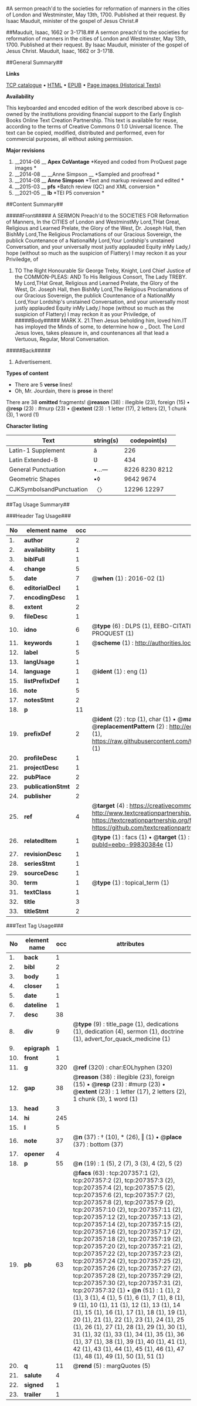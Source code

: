 #A sermon preach'd to the societies for reformation of manners in the cities of London and Westminster, May 13th, 1700. Published at their request. By Isaac Mauduit, minister of the gospel of Jesus Christ.#

##Mauduit, Isaac, 1662 or 3-1718.##
A sermon preach'd to the societies for reformation of manners in the cities of London and Westminster, May 13th, 1700. Published at their request. By Isaac Mauduit, minister of the gospel of Jesus Christ.
Mauduit, Isaac, 1662 or 3-1718.

##General Summary##

**Links**

[TCP catalogue](http://www.ota.ox.ac.uk/tcp/)  • 
[HTML](http://tei.it.ox.ac.uk/tcp/Texts-HTML/free/B26/B26677.html)  • 
[EPUB](http://tei.it.ox.ac.uk/tcp/Texts-EPUB/free/B26/B26677.epub) • 
[Page images (Historical Texts)](https://historicaltexts.jisc.ac.uk/eebo-99830384e)

**Availability**

This keyboarded and encoded edition of the work described above is co-owned by the
    institutions providing financial support to the Early English Books Online Text Creation
    Partnership. This text is available for reuse, according to the terms of  Creative Commons 0 1.0 Universal
    licence. The text can be copied, modified, distributed and performed, even for commercial
    purposes, all without asking permission.

**Major revisions**

1. __2014-06 __ __Apex CoVantage__ *Keyed and coded from ProQuest page images *
1. __2014-08 __ __Anne Simpson __ *Sampled and proofread *
1. __2014-08 __ __Anne Simpson__ *Text and markup reviewed and edited *
1. __2015-03 __ __pfs__ *Batch review (QC) and XML conversion *
1. __2021-05 __ __lb__ *TEI P5 conversion *

##Content Summary##

#####Front#####
A SERMON Preach'd to the SOCIETIES FOR Reformation of Manners, In the CITIES of London and WestminstMy Lord,THat Great, Religious and Learned Prelate, the Glory of the West, Dr. Joseph Hall, then BishMy Lord,The Religious Proclamations of our Gracious Sovereign, the publick Countenance of a NationalMy Lord,Your Lordship's unstained Conversation, and your universally most justly applauded Equity inMy Lady,I hope (without so much as the suspicion of Flattery) I may reckon it as your Priviledge, of
1. TO The Right Honourable Sir George Treby, Knight, Lord Chief Justice of the COMMON-PLEAS: AND To His Religious Consort, The Lady TREBY.
My Lord,THat Great, Religious and Learned Prelate, the Glory of the West, Dr. Joseph Hall, then BishMy Lord,The Religious Proclamations of our Gracious Sovereign, the publick Countenance of a NationalMy Lord,Your Lordship's unstained Conversation, and your universally most justly applauded Equity inMy Lady,I hope (without so much as the suspicion of Flattery) I may reckon it as your Priviledge, of
#####Body#####
MARK X. 21.Then Jesus beholding him, loved him.IT has imployed the Minds of some, to determine how o
    _ Doct. The Lord Jesus loves, takes pleasure in, and countenances all that lead a Vertuous, Regular, Moral Conversation.

#####Back#####

1. Advertisement.

**Types of content**

  * There are 5 **verse** lines!
  * Oh, Mr. Jourdain, there is **prose** in there!

There are 38 **omitted** fragments! 
 @__reason__ (38) : illegible (23), foreign (15)  •  @__resp__ (23) : #murp (23)  •  @__extent__ (23) : 1 letter (17), 2 letters (2), 1 chunk (3), 1 word (1)

**Character listing**


|Text|string(s)|codepoint(s)|
|---|---|---|
|Latin-1 Supplement|â|226|
|Latin Extended-B|Ʋ|434|
|General Punctuation|•…—|8226 8230 8212|
|Geometric Shapes|▪◊|9642 9674|
|CJKSymbolsandPunctuation|〈〉|12296 12297|

##Tag Usage Summary##

###Header Tag Usage###

|No|element name|occ|attributes|
|---|---|---|---|
|1.|__author__|2||
|2.|__availability__|1||
|3.|__biblFull__|1||
|4.|__change__|5||
|5.|__date__|7| @__when__ (1) : 2016-02 (1)|
|6.|__editorialDecl__|1||
|7.|__encodingDesc__|1||
|8.|__extent__|2||
|9.|__fileDesc__|1||
|10.|__idno__|6| @__type__ (6) : DLPS (1), EEBO-CITATION (1), VID (1), EEBO-PROQUEST (1), STC (1), PROQUEST (1)|
|11.|__keywords__|1| @__scheme__ (1) : http://authorities.loc.gov/ (1)|
|12.|__label__|5||
|13.|__langUsage__|1||
|14.|__language__|1| @__ident__ (1) : eng (1)|
|15.|__listPrefixDef__|1||
|16.|__note__|5||
|17.|__notesStmt__|2||
|18.|__p__|11||
|19.|__prefixDef__|2| @__ident__ (2) : tcp (1), char (1)  •  @__matchPattern__ (2) : ([0-9\-]+):([0-9IVX]+) (1), (.+) (1)  •  @__replacementPattern__ (2) : http://eebo.chadwyck.com/downloadtiff?vid=$1&page=$2 (1), https://raw.githubusercontent.com/textcreationpartnership/Texts/master/tcpchars.xml#$1 (1)|
|20.|__profileDesc__|1||
|21.|__projectDesc__|1||
|22.|__pubPlace__|2||
|23.|__publicationStmt__|2||
|24.|__publisher__|2||
|25.|__ref__|4| @__target__ (4) : https://creativecommons.org/publicdomain/zero/1.0/ (1), http://www.textcreationpartnership.org/docs/. (1), https://textcreationpartnership.org/faq/#faq05 (1), https://github.com/textcreationpartnership (1)|
|26.|__relatedItem__|1| @__type__ (1) : facs (1)  •  @__target__ (1) : https://data.historicaltexts.jisc.ac.uk/view?pubId=eebo-99830384e (1)|
|27.|__revisionDesc__|1||
|28.|__seriesStmt__|1||
|29.|__sourceDesc__|1||
|30.|__term__|1| @__type__ (1) : topical_term (1)|
|31.|__textClass__|1||
|32.|__title__|3||
|33.|__titleStmt__|2||


###Text Tag Usage###

|No|element name|occ|attributes|
|---|---|---|---|
|1.|__back__|1||
|2.|__bibl__|2||
|3.|__body__|1||
|4.|__closer__|1||
|5.|__date__|1||
|6.|__dateline__|1||
|7.|__desc__|38||
|8.|__div__|9| @__type__ (9) : title_page (1), dedications (1), dedication (4), sermon (1), doctrine (1), advert_for_quack_medicine (1)|
|9.|__epigraph__|1||
|10.|__front__|1||
|11.|__g__|320| @__ref__ (320) : char:EOLhyphen (320)|
|12.|__gap__|38| @__reason__ (38) : illegible (23), foreign (15)  •  @__resp__ (23) : #murp (23)  •  @__extent__ (23) : 1 letter (17), 2 letters (2), 1 chunk (3), 1 word (1)|
|13.|__head__|3||
|14.|__hi__|245||
|15.|__l__|5||
|16.|__note__|37| @__n__ (37) : † (10), * (26), ‖ (1)  •  @__place__ (37) : bottom (37)|
|17.|__opener__|4||
|18.|__p__|55| @__n__ (19) : 1 (5), 2 (7), 3 (3), 4 (2), 5 (2)|
|19.|__pb__|63| @__facs__ (63) : tcp:207357:1 (2), tcp:207357:2 (2), tcp:207357:3 (2), tcp:207357:4 (2), tcp:207357:5 (2), tcp:207357:6 (2), tcp:207357:7 (2), tcp:207357:8 (2), tcp:207357:9 (2), tcp:207357:10 (2), tcp:207357:11 (2), tcp:207357:12 (2), tcp:207357:13 (2), tcp:207357:14 (2), tcp:207357:15 (2), tcp:207357:16 (2), tcp:207357:17 (2), tcp:207357:18 (2), tcp:207357:19 (2), tcp:207357:20 (2), tcp:207357:21 (2), tcp:207357:22 (2), tcp:207357:23 (2), tcp:207357:24 (2), tcp:207357:25 (2), tcp:207357:26 (2), tcp:207357:27 (2), tcp:207357:28 (2), tcp:207357:29 (2), tcp:207357:30 (2), tcp:207357:31 (2), tcp:207357:32 (1)  •  @__n__ (51) : 1 (1), 2 (1), 3 (1), 4 (1), 5 (1), 6 (1), 7 (1), 8 (1), 9 (1), 10 (1), 11 (1), 12 (1), 13 (1), 14 (1), 15 (1), 16 (1), 17 (1), 18 (1), 19 (1), 20 (1), 21 (1), 22 (1), 23 (1), 24 (1), 25 (1), 26 (1), 27 (1), 28 (1), 29 (1), 30 (1), 31 (1), 32 (1), 33 (1), 34 (1), 35 (1), 36 (1), 37 (1), 38 (1), 39 (1), 40 (1), 41 (1), 42 (1), 43 (1), 44 (1), 45 (1), 46 (1), 47 (1), 48 (1), 49 (1), 50 (1), 51 (1)|
|20.|__q__|11| @__rend__ (5) : margQuotes (5)|
|21.|__salute__|4||
|22.|__signed__|1||
|23.|__trailer__|1||
